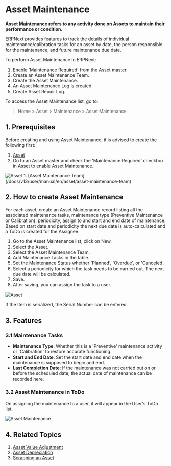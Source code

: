 <!-- add-breadcrumbs -->
# Asset Maintenance

**Asset Maintenance refers to any activity done on Assets to maintain their performance or condition.**

ERPNext provides features to track the details of individual maintenance/calibration tasks for an asset by date, the person responsible for the maintenance, and future maintenance due date.

To perform Asset Maintenance in ERPNext:

1. Enable 'Maintenance Required' from the Asset master.
2. Create an Asset Maintenance Team.
3. Create the Asset Maintenance.
4. An Asset Maintenance Log is created.
5. Create Asset Repair Log.

To access the Asset Maintenance list, go to:
> Home > Asset > Maintenance > Asset Maintenance

## 1. Prerequisites
Before creating and using Asset Maintenance, it is advised to create the following first:


1. [Asset](/docs/v13/user/manual/en/asset/asset)
1. Go to an Asset master and check the 'Maintenance Required' checkbox in Asset to enable Asset Maintenance.
<img class="screenshot" alt="Asset" src="{{docs_base_url}}/assets/img/asset/maintenance_required.png">
1. [Asset Maintenance Team](/docs/v13/user/manual/en/asset/asset-maintenance-team)

## 2. How to create Asset Maintenance
For each asset, create an Asset Maintenance record listing all the associated maintenance tasks, maintenance type (Preventive Maintenance or Calibration), periodicity, assign to and start and end date of maintenance. Based on start date and periodicity the next due date is auto-calculated and a ToDo is created for the Assignee.

1. Go to the Asset Maintenance list, click on New.
1. Select the Asset.
1. Select the Asset Maintenance Team.
1. Add Maintenance Tasks in the table.
  1. Set the Maintenance Status whether 'Planned', 'Overdue', or 'Canceled'.
  1. Select a periodicity for which the task needs to be carried out. The next due date will be calculated.
1. Save.
1. After saving, you can assign the task to a user.
  <img class="screenshot" alt="Asset" src="{{docs_base_url}}/assets/img/asset/asset_maintenance.png">

If the Item is serialized, the Serial Number can be entered.

## 3. Features
### 3.1 Maintenance Tasks

* **Maintenance Type**: Whether this is a 'Preventive' maintenance activity or 'Calibration' to restore accurate functioning.
* **Start and End Date**: Set the start date and end date when the maintenance is supposed to begin and end.
* **Last Completion Date**: If the maintenance was not carried out on or before the scheduled date, the actual date of maintenance can be recorded here.

### 3.2 Asset Maintenance in ToDo

On assigning the maintenance to a user, it will appear in the User's ToDo list.

![Asset Maintenance](/docs/v13/assets/img/asset/asset-maintenance-todo.png)


## 4. Related Topics
1. [Asset Value Adjustment](/docs/v13/user/manual/en/asset/asset-value-adjustment)
1. [Asset Depreciation](/docs/v13/user/manual/en/asset/asset-depreciation)
1. [Scrapping an Asset](/docs/v13/user/manual/en/asset/scrapping-an-asset)
